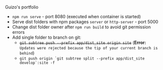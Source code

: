 Guizo's portfolio

* `npm run serve` - port 8080 (executed when container is started)
* Serve dist folders with npm packages `server` or `http-server` - port 5000
* Change dist folder owner after `npm run build` to avoid git permission errors
* Add single folder to branch on git:
    * ~~`git subtree push --prefix app/dist_site origin site`~~ (**Error:** `Updates were rejected because the tip of your current branch is behind`)
    * ``git push origin `git subtree split --prefix app/dist_site develop`:site -f``